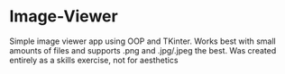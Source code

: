 # Image-Viewer
Simple image viewer app using OOP and TKinter.
Works best with small amounts of files and supports .png and .jpg/.jpeg the best.
Was created entirely as a skills exercise, not for aesthetics 
